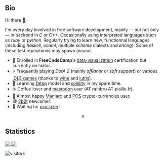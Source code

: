 ## Bio

Hi there 👋.

I'm every day involved in free software development, mainly &mdash; but not only &mdash; in
backend in *C* or *C++*. Occasionally using interpreted languages such as *ruby* or *python*. Regularly trying to learn new, functionnal languages (including *haskell*, *ocaml*, multiple *scheme* dialects and *erlang*). Some of these test repositories may spawn around.

- 🔭 Enrolled in **FreeCodeCamp**'s [data-visualization](https://www.freecodecamp.org/learn/data-visualization/) certification but currently on hiatus.
- ⚡ Frequently playing *DotA 2* (mainly *offlaner* or *soft support*) or various [IDLE games](https://en.wikipedia.org/wiki/Incremental_game) (thanks to [wine](https://github.com/wine-mirror/wine) and [lutris](https://github.com/lutris/lutris)).
- 🤔 Learning [DApp](https://en.wikipedia.org/wiki/Decentralized_application) model and [solidity](https://en.wikipedia.org/wiki/Solidity) in my spare time. 
- ☕ Coffee lover and [mastodon](https://github.com/mastodon/mastodon) user (AT rainbru AT piaille.fr).
- 🌱 Almost happy [Manjaro](https://manjaro.org/) and  [POS](https://en.wikipedia.org/wiki/Proof_of_stake) crypto-currencies user.
- 😄 [2b2t](https://en.wikipedia.org/wiki/2b2t) newcomer.
- 💬 Waiting for [osu lazer](https://github.com/ppy/osu)!

<!--
**jepasq/jepasq** is a ✨ _special_ ✨ repository because its `README.md` (this file) appears on your GitHub profile.

Here are some ideas to get you started:

- 📫 How to reach me: ...
-->

<p align=center>⁂</p>

## Statistics

<a href="https://github.com/jepasq/jepasq">
  <img align="center" style="max-width:250px" src="https://github-readme-stats-git-masterrstaa-rickstaa.vercel.app/api?username=jepasq&count_private=true&show_icons=true&theme=tokyonight" />
</a>
<a href="https://github.com/jepasq/jepasq">
  <img align="center" src="https://github-readme-stats-git-masterrstaa-rickstaa.vercel.app/api/top-langs/?username=jepasq&layout=compact&theme=tokyonight&langs_count=8" />
</a>

![visitors](https://visitor-badge.laobi.icu/badge?page_id=jepasq.jepasq)
